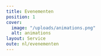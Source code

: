 ```yaml
---
title: Evenementen
position: 1
cover:
  image: "/uploads/animations.png"
  alt: animations
layout: Service
oute: nl/evenementen
---
```


